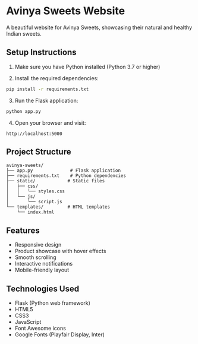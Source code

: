 # Avinya Sweets Website

A beautiful website for Avinya Sweets, showcasing their natural and healthy Indian sweets.

## Setup Instructions

1. Make sure you have Python installed (Python 3.7 or higher)

2. Install the required dependencies:
```bash
pip install -r requirements.txt
```

3. Run the Flask application:
```bash
python app.py
```

4. Open your browser and visit:
```
http://localhost:5000
```

## Project Structure

```
avinya-sweets/
├── app.py              # Flask application
├── requirements.txt    # Python dependencies
├── static/            # Static files
│   ├── css/
│   │   └── styles.css
│   └── js/
│       └── script.js
└── templates/         # HTML templates
    └── index.html
```

## Features

- Responsive design
- Product showcase with hover effects
- Smooth scrolling
- Interactive notifications
- Mobile-friendly layout

## Technologies Used

- Flask (Python web framework)
- HTML5
- CSS3
- JavaScript
- Font Awesome icons
- Google Fonts (Playfair Display, Inter) 